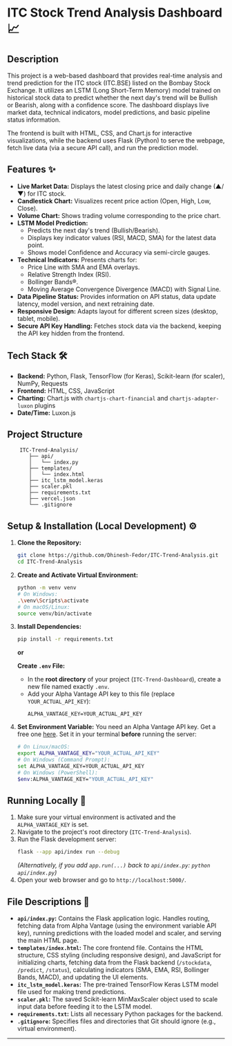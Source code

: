 # ITC Stock Trend Analysis Dashboard 📈

## Description

This project is a web-based dashboard that provides real-time analysis and trend prediction for the ITC stock (ITC.BSE) listed on the Bombay Stock Exchange. It utilizes an LSTM (Long Short-Term Memory) model trained on historical stock data to predict whether the next day's trend will be Bullish or Bearish, along with a confidence score. The dashboard displays live market data, technical indicators, model predictions, and basic pipeline status information.

The frontend is built with HTML, CSS, and Chart.js for interactive visualizations, while the backend uses Flask (Python) to serve the webpage, fetch live data (via a secure API call), and run the prediction model.

## Features ✨

* **Live Market Data:** Displays the latest closing price and daily change (▲/▼) for ITC stock.
* **Candlestick Chart:** Visualizes recent price action (Open, High, Low, Close).
* **Volume Chart:** Shows trading volume corresponding to the price chart.
* **LSTM Model Prediction:**
    * Predicts the next day's trend (Bullish/Bearish).
    * Displays key indicator values (RSI, MACD, SMA) for the latest data point.
    * Shows model Confidence and Accuracy via semi-circle gauges.
* **Technical Indicators:** Presents charts for:
    * Price Line with SMA and EMA overlays.
    * Relative Strength Index (RSI).
    * Bollinger Bands®.
    * Moving Average Convergence Divergence (MACD) with Signal Line.
* **Data Pipeline Status:** Provides information on API status, data update latency, model version, and next retraining date.
* **Responsive Design:** Adapts layout for different screen sizes (desktop, tablet, mobile).
* **Secure API Key Handling:** Fetches stock data via the backend, keeping the API key hidden from the frontend.

## Tech Stack 🛠️

* **Backend:** Python, Flask, TensorFlow (for Keras), Scikit-learn (for scaler), NumPy, Requests
* **Frontend:** HTML, CSS, JavaScript
* **Charting:** Chart.js with `chartjs-chart-financial` and `chartjs-adapter-luxon` plugins
* **Date/Time:** Luxon.js


## Project Structure 
        ITC-Trend-Analysis/
           ├── api/
           │   └── index.py
           ├── templates/
           │   └── index.html
           ├── itc_lstm_model.keras
           ├── scaler.pkl
           ├── requirements.txt
           ├── vercel.json
           └── .gitignore

## Setup & Installation (Local Development) ⚙️

1.  **Clone the Repository:**
    ```bash
    git clone https://github.com/Dhinesh-Fedor/ITC-Trend-Analysis.git
    cd ITC-Trend-Analysis
    ```
2.  **Create and Activate Virtual Environment:**
    ```bash
    python -m venv venv
    # On Windows:
    .\venv\Scripts\activate
    # On macOS/Linux:
    source venv/bin/activate
    ```
3.  **Install Dependencies:**
    ```bash
    pip install -r requirements.txt
    ```
    **or**
    
    **Create `.env` File:**
    * In the **root directory** of your project (`ITC-Trend-Dashboard`), create a new file named exactly `.env`.
    * Add your Alpha Vantage API key to this file (replace `YOUR_ACTUAL_API_KEY`):
        ```dotenv
        ALPHA_VANTAGE_KEY=YOUR_ACTUAL_API_KEY
        ```
5.  **Set Environment Variable:** You need an Alpha Vantage API key. Get a free one [here](https://www.alphavantage.co/support/#api-key). Set it in your terminal **before** running the server:
    ```bash
    # On Linux/macOS:
    export ALPHA_VANTAGE_KEY="YOUR_ACTUAL_API_KEY"
    # On Windows (Command Prompt):
    set ALPHA_VANTAGE_KEY=YOUR_ACTUAL_API_KEY
    # On Windows (PowerShell):
    $env:ALPHA_VANTAGE_KEY="YOUR_ACTUAL_API_KEY"
    ```

## Running Locally 🚀

1.  Make sure your virtual environment is activated and the `ALPHA_VANTAGE_KEY` is set.
2.  Navigate to the project's root directory (`ITC-Trend-Analysis`).
3.  Run the Flask development server:
    ```bash
    flask --app api/index run --debug
    ```
    *(Alternatively, if you add `app.run(...)` back to `api/index.py`: `python api/index.py`)*
4.  Open your web browser and go to `http://localhost:5000/`.



## File Descriptions 📄

* **`api/index.py`:** Contains the Flask application logic. Handles routing, fetching data from Alpha Vantage (using the environment variable API key), running predictions with the loaded model and scaler, and serving the main HTML page.
* **`templates/index.html`:** The core frontend file. Contains the HTML structure, CSS styling (including responsive design), and JavaScript for initializing charts, fetching data from the Flask backend (`/stockdata`, `/predict`, `/status`), calculating indicators (SMA, EMA, RSI, Bollinger Bands, MACD), and updating the UI elements.
* **`itc_lstm_model.keras`:** The pre-trained TensorFlow Keras LSTM model file used for making trend predictions.
* **`scaler.pkl`:** The saved Scikit-learn MinMaxScaler object used to scale input data before feeding it to the LSTM model.
* **`requirements.txt`:** Lists all necessary Python packages for the backend.
* **`.gitignore`:** Specifies files and directories that Git should ignore (e.g., virtual environment).

---
